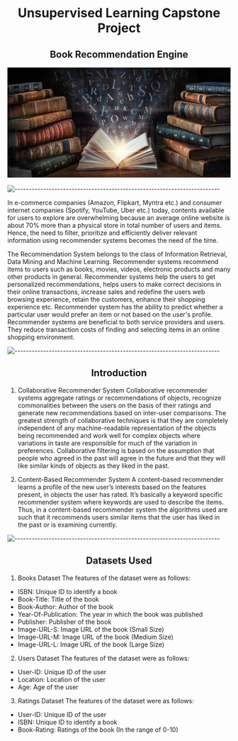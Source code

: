 <h1 align="center"> Unsupervised Learning Capstone Project </h1>

<h2 align="center"> Book Recommendation Engine </h2>

<p align="center"> 
  <img src="Image/book.jpg" alt="book.jpg">
</p>

![------------------------------------------------------------------------](https://raw.githubusercontent.com/andreasbm/readme/master/assets/lines/rainbow.png)

In e-commerce companies (Amazon, Flipkart, Myntra etc.) and consumer internet companies (Spotify, YouTube, Uber etc.) today, contents available for users to explore are overwhelming because an average online website is about 70% more than a physical store in total number of users and items. Hence, the need to filter, prioritize and efficiently deliver relevant information using recommender systems becomes the need of the time.

The Recommendation System belongs to the class of Information Retrieval, Data Mining and Machine Learning. Recommender systems recommend items to users such as books, movies, videos, electronic products and many other products in general. Recommender systems help the users to get personalized recommendations, helps users to make correct decisions in their online transactions, increase sales and redefine the users web browsing experience, retain the customers, enhance their shopping experience etc. Recommender system has the ability to predict whether a particular user would prefer an item or not based on the user's profile. Recommender systems are beneficial to both service providers and users. They reduce transaction costs of finding and selecting items in an online shopping environment.

![------------------------------------------------------------------------](https://raw.githubusercontent.com/andreasbm/readme/master/assets/lines/rainbow.png)

<h2 align="center"> Introduction </h2>

1. Collaborative Recommender System
Collaborative recommender systems aggregate ratings or recommendations of objects, recognize commonalities between the users on the basis of their ratings and generate new recommendations based on inter-user comparisons. The greatest strength of collaborative techniques is that they are completely independent of any machine-readable representation of the objects being recommended and work well for complex objects where variations in taste are responsible for much of the variation in preferences. Collaborative filtering is based on the assumption that people who agreed in the past will agree in the future and that they will like similar kinds of objects as they liked in the past.

2. Content-Based Recommender System
A content-based recommender learns a profile of the new user’s interests based on the features present, in objects the user has rated. It’s basically a keyword specific recommender system where keywords are used to describe the items. Thus, in a content-based recommender system the algorithms used are such that it recommends users similar items that the user has liked in the past or is examining currently.

![------------------------------------------------------------------------](https://raw.githubusercontent.com/andreasbm/readme/master/assets/lines/rainbow.png)

<h2 align="center"> Datasets Used </h2>

1. Books Dataset
The features of the dataset were as follows:
* ISBN: Unique ID to identify a book
* Book-Title: Title of the book
* Book-Author: Author of the book
* Year-Of-Publication: The year in which the book was published
* Publisher: Publisher of the book
* Image-URL-S: Image URL of the book (Small Size)
* Image-URL-M: Image URL of the book (Medium Size)
* Image-URL-L: Image URL of the book (Large Size)

2. Users Dataset
The features of the dataset were as follows:
* User-ID: Unique ID of the user
* Location: Location of the user
* Age: Age of the user

3. Ratings Dataset
The features of the dataset were as follows:
* User-ID: Unique ID of the user
* ISBN: Unique ID to identify a book
* Book-Rating: Ratings of the book (In the range of 0-10)
